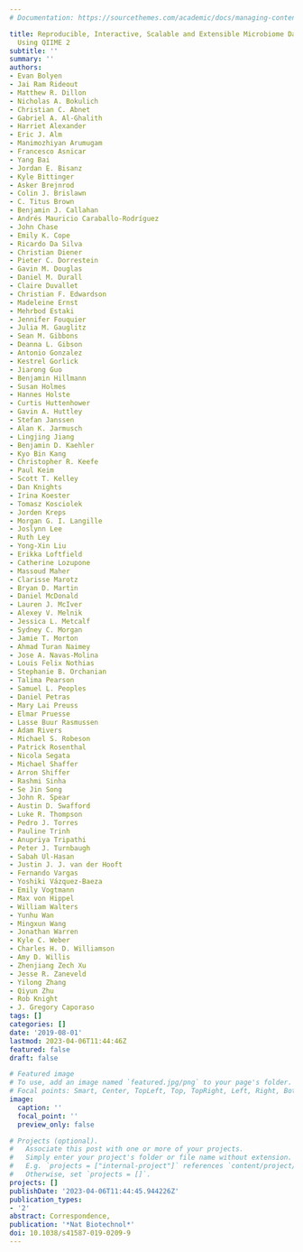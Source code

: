 ```yaml
---
# Documentation: https://sourcethemes.com/academic/docs/managing-content/

title: Reproducible, Interactive, Scalable and Extensible Microbiome Data Science
  Using QIIME 2
subtitle: ''
summary: ''
authors:
- Evan Bolyen
- Jai Ram Rideout
- Matthew R. Dillon
- Nicholas A. Bokulich
- Christian C. Abnet
- Gabriel A. Al-Ghalith
- Harriet Alexander
- Eric J. Alm
- Manimozhiyan Arumugam
- Francesco Asnicar
- Yang Bai
- Jordan E. Bisanz
- Kyle Bittinger
- Asker Brejnrod
- Colin J. Brislawn
- C. Titus Brown
- Benjamin J. Callahan
- Andrés Mauricio Caraballo-Rodríguez
- John Chase
- Emily K. Cope
- Ricardo Da Silva
- Christian Diener
- Pieter C. Dorrestein
- Gavin M. Douglas
- Daniel M. Durall
- Claire Duvallet
- Christian F. Edwardson
- Madeleine Ernst
- Mehrbod Estaki
- Jennifer Fouquier
- Julia M. Gauglitz
- Sean M. Gibbons
- Deanna L. Gibson
- Antonio Gonzalez
- Kestrel Gorlick
- Jiarong Guo
- Benjamin Hillmann
- Susan Holmes
- Hannes Holste
- Curtis Huttenhower
- Gavin A. Huttley
- Stefan Janssen
- Alan K. Jarmusch
- Lingjing Jiang
- Benjamin D. Kaehler
- Kyo Bin Kang
- Christopher R. Keefe
- Paul Keim
- Scott T. Kelley
- Dan Knights
- Irina Koester
- Tomasz Kosciolek
- Jorden Kreps
- Morgan G. I. Langille
- Joslynn Lee
- Ruth Ley
- Yong-Xin Liu
- Erikka Loftfield
- Catherine Lozupone
- Massoud Maher
- Clarisse Marotz
- Bryan D. Martin
- Daniel McDonald
- Lauren J. McIver
- Alexey V. Melnik
- Jessica L. Metcalf
- Sydney C. Morgan
- Jamie T. Morton
- Ahmad Turan Naimey
- Jose A. Navas-Molina
- Louis Felix Nothias
- Stephanie B. Orchanian
- Talima Pearson
- Samuel L. Peoples
- Daniel Petras
- Mary Lai Preuss
- Elmar Pruesse
- Lasse Buur Rasmussen
- Adam Rivers
- Michael S. Robeson
- Patrick Rosenthal
- Nicola Segata
- Michael Shaffer
- Arron Shiffer
- Rashmi Sinha
- Se Jin Song
- John R. Spear
- Austin D. Swafford
- Luke R. Thompson
- Pedro J. Torres
- Pauline Trinh
- Anupriya Tripathi
- Peter J. Turnbaugh
- Sabah Ul-Hasan
- Justin J. J. van der Hooft
- Fernando Vargas
- Yoshiki Vázquez-Baeza
- Emily Vogtmann
- Max von Hippel
- William Walters
- Yunhu Wan
- Mingxun Wang
- Jonathan Warren
- Kyle C. Weber
- Charles H. D. Williamson
- Amy D. Willis
- Zhenjiang Zech Xu
- Jesse R. Zaneveld
- Yilong Zhang
- Qiyun Zhu
- Rob Knight
- J. Gregory Caporaso
tags: []
categories: []
date: '2019-08-01'
lastmod: 2023-04-06T11:44:46Z
featured: false
draft: false

# Featured image
# To use, add an image named `featured.jpg/png` to your page's folder.
# Focal points: Smart, Center, TopLeft, Top, TopRight, Left, Right, BottomLeft, Bottom, BottomRight.
image:
  caption: ''
  focal_point: ''
  preview_only: false

# Projects (optional).
#   Associate this post with one or more of your projects.
#   Simply enter your project's folder or file name without extension.
#   E.g. `projects = ["internal-project"]` references `content/project/deep-learning/index.md`.
#   Otherwise, set `projects = []`.
projects: []
publishDate: '2023-04-06T11:44:45.944226Z'
publication_types:
- '2'
abstract: Correspondence,
publication: '*Nat Biotechnol*'
doi: 10.1038/s41587-019-0209-9
---
```

